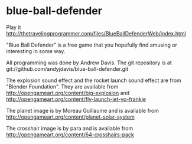 blue-ball-defender
==================

Play it http://thetravelingprogrammer.com/files/BlueBallDefenderWeb/index.html

"Blue Ball Defender" is a free game that you hopefully find amusing or interesting in some way.

All programming was done by Andrew Davis.
The git repository is at git://github.com/andyjdavis/blue-ball-defender.git

The explosion sound effect and the rocket launch sound effect are from "Blender Foundation".
They are available from http://opengameart.org/content/big-explosion and http://opengameart.org/content/fly-launch-jet-yo-frankie

The planet image is by Moreau Guillaume and is available from http://opengameart.org/content/planet-solar-system

The crosshair image is by para and is available from http://opengameart.org/content/64-crosshairs-pack
